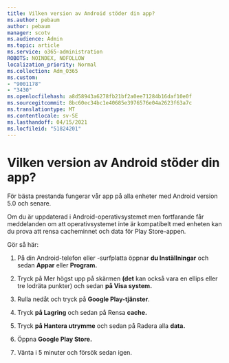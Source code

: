 ```yaml
---
title: Vilken version av Android stöder din app?
ms.author: pebaum
author: pebaum
manager: scotv
ms.audience: Admin
ms.topic: article
ms.service: o365-administration
ROBOTS: NOINDEX, NOFOLLOW
localization_priority: Normal
ms.collection: Adm_O365
ms.custom:
- "9001178"
- "3430"
ms.openlocfilehash: a8d58943a6278fb21bf2a0ee71284b16daf10e0f
ms.sourcegitcommit: 8bc60ec34bc1e40685e3976576e04a2623f63a7c
ms.translationtype: MT
ms.contentlocale: sv-SE
ms.lasthandoff: 04/15/2021
ms.locfileid: "51824201"
---
```

# <a name="what-version-of-android-does-your-app-support"></a>Vilken version av Android stöder din app?

För bästa prestanda fungerar vår app på alla enheter med Android version 5.0 och senare.

Om du är uppdaterad i Android-operativsystemet men fortfarande får meddelanden om att operativsystemet inte är kompatibelt med enheten kan du prova att rensa cacheminnet och data för Play Store-appen.

Gör så här: 

1. På din Android-telefon eller -surfplatta öppnar **du Inställningar** och sedan **Appar** eller **Program.**

2. Tryck på Mer högst upp på skärmen **(det** kan också vara en ellips eller tre lodräta punkter) och sedan **på Visa system.** 

3. Rulla nedåt och tryck på **Google Play-tjänster**. 

4. Tryck **på Lagring** och sedan på Rensa **cache.** 

5. Tryck **på Hantera utrymme** och sedan på Radera alla **data.** 

6. Öppna **Google Play Store.** 

7. Vänta i 5 minuter och försök sedan igen. 